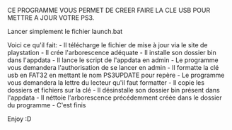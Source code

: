 CE PROGRAMME VOUS PERMET DE CREER FAIRE LA CLE USB POUR METTRE A JOUR VOTRE PS3.

Lancer simplement le fichier launch.bat

Voici ce qu'il fait:
    - Il télécharge le fichier de mise à jour via le site de playstation
    - Il crée l'arborescence adéquate
    - Il installe son dossier bin dans l'appdata
    - Il lance le script de l'appdata en admin
        - Le programme vous demandera l'authorisation de se lancer en admin
    - Il formatte la clé usb en FAT32 en mettant le nom PS3UPDATE pour repère
        - Le programme vous demandera la lettre du lecteur qu'il faut formatter
    - Il copie les dossiers et fichiers sur la clé
    - Il désinstalle son dossier bin présent dans l'appdata
    - Il néttoie l'arborescence précédemment créée dans le dossier du programme
    - C'est finis

Enjoy :D